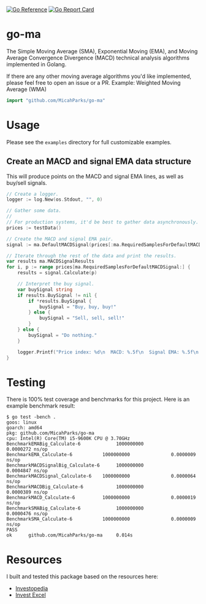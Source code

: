 [![Go Reference](https://pkg.go.dev/badge/github.com/MicahParks/go-ma.svg)](https://pkg.go.dev/github.com/MicahParks/go-ma) [![Go Report Card](https://goreportcard.com/badge/github.com/MicahParks/go-ma)](https://goreportcard.com/report/github.com/MicahParks/go-ma)
# go-ma
The Simple Moving Average (SMA), Exponential Moving (EMA), and Moving Average Convergence Divergence (MACD) technical
analysis algorithms implemented in Golang.

If there are any other moving average algorithms you'd like implemented, please feel free to open an issue or a PR.
Example: Weighted Moving Average (WMA)

```go
import "github.com/MicahParks/go-ma"
```

# Usage
Please see the `examples` directory for full customizable examples.

## Create an MACD and signal EMA data structure
This will produce points on the MACD and signal EMA lines, as well as buy/sell signals.
```go
// Create a logger.
logger := log.New(os.Stdout, "", 0)

// Gather some data.
//
// For production systems, it'd be best to gather data asynchronously.
prices := testData()

// Create the MACD and signal EMA pair.
signal := ma.DefaultMACDSignal(prices[:ma.RequiredSamplesForDefaultMACDSignal])

// Iterate through the rest of the data and print the results.
var results ma.MACDSignalResults
for i, p := range prices[ma.RequiredSamplesForDefaultMACDSignal:] {
	results = signal.Calculate(p)

	// Interpret the buy signal.
	var buySignal string
	if results.BuySignal != nil {
		if *results.BuySignal {
			buySignal = "Buy, buy, buy!"
		} else {
			buySignal = "Sell, sell, sell!"
		}
	} else {
		buySignal = "Do nothing."
	}

	logger.Printf("Price index: %d\n  MACD: %.5f\n  Signal EMA: %.5f\n  Buy signal: %s", i+ma.RequiredSamplesForDefaultMACDSignal, results.MACD.Result, results.SignalEMA, buySignal)
}
```

# Testing
There is 100% test coverage and benchmarks for this project. Here is an example benchmark result:
```
$ go test -bench .
goos: linux
goarch: amd64
pkg: github.com/MicahParks/go-ma
cpu: Intel(R) Core(TM) i5-9600K CPU @ 3.70GHz
BenchmarkEMABig_Calculate-6             1000000000               0.0000272 ns/op
BenchmarkEMA_Calculate-6           1000000000               0.0000009 ns/op
BenchmarkMACDSignalBig_Calculate-6      1000000000               0.0004847 ns/op
BenchmarkMACDSignal_Calculate-6    1000000000               0.0000064 ns/op
BenchmarkMACDBig_Calculate-6            1000000000               0.0000389 ns/op
BenchmarkMACD_Calculate-6          1000000000               0.0000019 ns/op
BenchmarkSMABig_Calculate-6             1000000000               0.0000476 ns/op
BenchmarkSMA_Calculate-6           1000000000               0.0000009 ns/op
PASS
ok      github.com/MicahParks/go-ma     0.014s
```

# Resources
I built and tested this package based on the resources here:
* [Investopedia](https://www.investopedia.com/terms/m/macd.asp)
* [Invest Excel](https://investexcel.net/how-to-calculate-macd-in-excel/)
